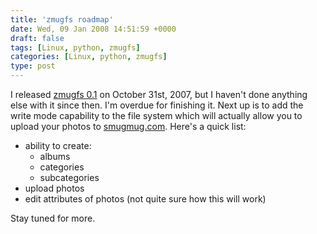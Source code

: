 ```yaml
---
title: 'zmugfs roadmap'
date: Wed, 09 Jan 2008 14:51:59 +0000
draft: false
tags: [Linux, python, zmugfs]
categories: [Linux, python, zmugfs]
type: post
---
```


I released [zmugfs 0.1](http://zeusville.wordpress.com/2007/10/31/zmugfs-01-released/) on October 31st, 2007, but I haven't done anything else with it since then. I'm overdue for finishing it. Next up is to add the write mode capability to the file system which will actually allow you to upload your photos to [smugmug.com](http://www.smugmug.com). Here's a quick list:

*   ability to create:
    *   albums
    *   categories
    *   subcategories
*   upload photos
*   edit attributes of photos (not quite sure how this will work)

Stay tuned for more.